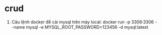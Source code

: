 # crud
1. Câu lệnh docker để cài mysql trên máy local:
docker run -p 3306:3306 --name mysql -e MYSQL_ROOT_PASSWORD=123456 -d mysql:latest
